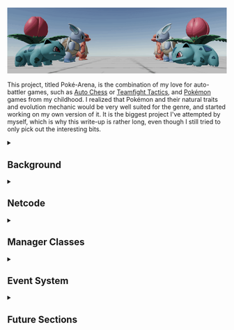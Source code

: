 <br>

<div class="centered wide banner shadow">
  <img src="resources/writeups/poke-arena/banner.gif" alt="Banner">
</div>

This project, titled Poké-Arena, is the combination of my love for auto-battler games, such as [Auto Chess](https://ac.dragonest.com/en) or [Teamfight Tactics](https://teamfighttactics.leagueoflegends.com/en-gb/), and [Pokémon](https://www.pokemon.com/uk) games from my childhood. I realized that Pokémon and their natural traits and evolution mechanic would be very well suited for the genre, and started working on my own version of it. It is the biggest project I've attempted by myself, which is why this write-up is rather long, even though I still tried to only pick out the interesting bits.

<details>
  <summary>
    <h2>Background</h2>
  </summary><br>

This project started from a passion for the underlying games and genres, as well as for game development. Due to licensing issues this would create with the Pokémon trademark, I never intended to publish this game, and always saw it more as a hobby project and learning experience.

I knew from the start that this would be an ambitious project, but ambitious was just the start of it. After weeks of preparing the core mechanics, code and systems infrastructure, and the base visuals, which included a tedious process of importing 3D models from my own [Pokémon Sun](https://www.pokemon.com/us/pokemon-video-games/pokemon-sun-and-pokemon-moon/) game, I decided to add multiplayer functionality.

As this was something I had never tackled before, and I wanted to make as good of a multiplayer experience as possible, preventing common methods of cheating, this required a complete refactoring of most of the code. While I'm still happy to have done it in this order, the process of converting the existing codebase to include multiplayer took about as long as making the original code.

<hr></details>

<details>
  <summary>
    <h2>Netcode</h2>
  </summary><br>

To get started on the netcode, something I had never tackled before this project, I researched different multiplayer engines for Unity, and ended up settling on the [Photon Multiplayer Engine](https://www.photonengine.com), specifically [Photon Bolt](https://doc.photonengine.com/bolt/current/getting-started/overview#) (now [Photon Fusion](https://doc.photonengine.com/fusion/current/getting-started/fusion-intro)). As a native Unity Asset, this offered great functionality for creating true multiplayer games, such as matchmaking, server & client separation, an authoritative server with client-side prediction, and more.

I looked into what makes good netcode, and quickly decided on a fully separate server to host the game and handle all gameplay logic, while clients would only act as a window to the current state of the game and as a UI for the users. Other options included having one of the clients be a server, which allows a malevolent client to be able to modify the game and cheat to give themselves an advantage. A dedicated server could still be hosted by a player of the game as a separate application to the client application, but would also allow external hosting where modifications become impossible.

```cs
[BoltGlobalBehaviour]
[BoltGlobalBehaviour(BoltNetworkModes.Server)]
[BoltGlobalBehaviour(BoltNetworkModes.Client)]
```

Either of the above lines above can be added as an annotation just before a class declaration to allow Bolt to automatically create an instance of the class which lives together with Bolt. Adding `BoltNetworkModes.Server` or `BoltNetworkModes.Client` as a parameter makes such an instance only be created on the Server or Client, respectively. Omitting it instantiates it on both Server and Client.

<img src="resources/writeups/poke-arena/netcode-basic.gif" alt="Netcode Example" class="centered banner shadow">

This clip shows an example of two clients running through Bolt's built-in debug mode, allowing multiple windows to run as server or clients, as desired. In this example, the two visible clients are direct opponents, meaning they share a board. Purchasing a unit on one client can be seen on the opposite end of the other client's screen. All actions, including evolutions and their animations, trigger on all clients.

<details open>
  <summary>
    <h2>Client-Side Prediction</h2>
  </summary><br>

The netcode also features client-side prediction. While a game like this does not require highly complex client-side prediction, it can still provide a smoother user experience in some cases. For example, when a player picks up a unit to place it somewhere else on the board, that action should be instantly reflected, and shouldn't first have to be confirmed by the server, so that the action remains responsive for the user.

<img src="resources/writeups/poke-arena/netcode-client-side-prediction.gif" alt="Netcode Example" class="centered banner shadow">

This clip shows exactly that, where a unit that is picked up is handled immediately on the client. Only when the unit is placed on a slot on the board, does the server get involved, confirming whether the move is possible, before updating all clients. This also works for swapping two units' places, as also seen in the clip. All these positional updates are received and shown by the other client(s) as well.

</details>

<hr></details>

<details>
  <summary>
    <h2>Manager Classes</h2>
  </summary><br>

I decided to go with a number of manager classes to handle general gameplay logic, such as [`InputMan`], [`UIMan`] or more niche ones like [`PlayerEvolutionMan`]. These are mostly classes of which only one instance is necessary, which is why I opted to implement them using the [Singleton Design Pattern](https://en.wikipedia.org/wiki/Singleton_pattern), which limits the number of instances of the class to one, while allowing global access to the instance. This was particularly useful in combination with the heavy use of events in this project, as subscribing to events from these manager classes could now be performed seamlessly.

<details open>
  <summary>
    <h3>Naming and Hierarchy</h3>
  </summary><br>

The manager classes having the `Player` prefix are all scripts that are run server-side with one instance per player, and are components of Player game objects in Unity. For example, in an 8-player game, the server holds 8 instances of [`PlayerLevelMan`], 8 instances of [`PlayerFinanceMan`], 8 instances of [`PlayerBoardMan`], and so forth. All of these managers inherit from the [`PlayerManager`] class, which provides simple common functionality _(the inheritance from `GlobalEventListener` is due to the Photon Bolt Framework, explained in the [Global Events](#event-system/global-events) section)_.

<div class="code-snippet" csname="PlayerManager.cs"><a target="_blank" href="https://github.com/mariuskilian/Poke-Arena/blob/master/Assets/Scripts/Server/PerPlayer/PlayerManager.cs">⠀</a></div>

```cs
public class PlayerManager : GlobalEventListener {
  protected Player player;

  protected void Awake() { player = GetComponent<Player>(); }

  public bool IsThisPlayer(BoltConnection connection) {
    return player.Connection == connection;
  }
}
```

</details>

<hr></details>

<details>
  <summary>
    <h2>Event System</h2>
  </summary><br>

<details>
  <summary>
    <h3>Local Events</h3>
  </summary><br>

Within the project, many components respond reactively to something another component triggers. For this, I use C# [Actions](https://learn.microsoft.com/en-us/dotnet/api/system.action-1?view=net-7.0), a specific type of [Delegates](https://learn.microsoft.com/en-us/dotnet/csharp/programming-guide/delegates/) with a `void` return type. This allows a _publisher_ to send out an event, and all _subscribers_ to respond, allowing the publisher to determine the time of the execution, and the subscribers to determine the specific behavior. With the way they are used in this project, nothing needs to be returned since this type of communication is one-way, which is why the `void` return type is enough.

Further, some components need to react to a high variety of different publishers, which is why, throughout the codebase, classes have the method `private void SubscribeLocalEventHandlers()`, which always handles all the subscriptions. This method is inside any component that subscribes to any delegate, in order to keep the code consistent and readable. Here is an example from the class [`UIMan`] (User Interface Manager). The Store UI reacts, for example, to the following:

- Shows at the start of the game
- Needs to update when a unit is caught from the store
- Needs to update on a store refresh (can be manually triggered or is triggered each round)
- Hides while a board unit is selected with the shop opened, and re-shows when that unit is dropped
- User manually showing/hiding the store UI

<div class="code-snippet" csname="UIMan.cs"><a target="_blank" href="https://github.com/mariuskilian/Poke-Arena/blob/f27d920b8b45b620df1d2a126aa1b886bdc6777d/Assets/Scripts/Client/UI/UIMan.cs#L49">⠀</a></div>

```cs
private void SubscribeLocalEventHandlers() {
  var global = ClientGlobalEventMan.Instance;
  global.GameStartEvent += HandleGameStartEvent;
  global.UnitCaughtEvent += HandleUnitCaughtEvent;
  global.NewStoreEvent += HandleNewStoreEvent;

  var selection = SelectionMan.Instance;
  selection.UnitSelectEvent += HandleUnitSelectEvent;
  selection.UnitDeselectOnBoardBenchEvent += HandleUnitDeselectEvent;

  var input = InputMan.Instance;
  input.ToggleStoreEvent += HandleToggleStoreEvent;

  var store = ClientStoreMan.Instance;
  store.UnitArrivedInStoreEvent += HandleUnitArrivedInStoreEvent;
}
```

Each of the `Handle`-methods then respond in the appropriate way. To continue the example of the [`UIMan`] class, these are its `Handle`-methods:

<div class="code-snippet" csname="UIMan.cs"><a target="_blank" href="https://github.com/mariuskilian/Poke-Arena/blob/f27d920b8b45b620df1d2a126aa1b886bdc6777d/Assets/Scripts/Client/UI/UIMan.cs#L66">⠀</a></div>

```cs
private void HandleToggleStoreEvent() { SetStoreActive(!store.activeSelf); }
private void HandleUnitSelectEvent(BoardUnit _) { if (store.activeSelf) SetStoreActive(!(forcedHidden = true)); }
private void HandleUnitDeselectEvent(BoardUnit _u, Vector3 _v, bool _b) { if (forcedHidden) SetStoreActive(!(forcedHidden = false)); }
private void HandleGameStartEvent() { SetStoreActive(true); }
private void HandleUnitArrivedInStoreEvent(StoreUnit _, int storeIdx) { ActivateCatchButton(storeIdx); }
private void HandleUnitCaughtEvent(int storeIdx) { DeactivateCatchButton(storeIdx); }
private void HandleNewStoreEvent(StoreUnit[] _) { for (int idx = 0; idx < PlayerStoreMan.StoreSize; idx++) DeactivateCatchButton(idx); }
```

This is just one of the ways the different components interact each other. The modular approach allows new components to easily come in and subscribe to existing events, for example when adding audio effects. Here, an audio manager could easily subscribe to relevant events to play audio queues at the right times.

<hr></details>

<details>
  <summary>
    <h3>Global Events</h3>
  </summary><br>

<div class="image-container inline-right">
  <img src="resources/writeups/poke-arena/bolt-events.png" alt="Bolt Events UI">
</div>

Some events required communication between two separate instances, generally server to one or more clients, or a client to the server. For these, I used Photon Bolt's event system. For this, I had to first create all necessary events using Bolt's UI within Unity, to then allow Bolt to compile these events into interfaces, which are inherited by the `GlobalEventListener` Bolt class, which is supplied with several methods of type `public virtual void OnEvent`, with a single parameter as the type of event. These `OnEvent` methods then have to be overridden by a class trying to react to the event. This code snippet shows these compiled methods being created:

<a class="clear"></a>

<div class="code-snippet no-link" csname="GlobalEventListener.cs"><a>⠀</a></div>

```cs
public class GlobalEventListener : GlobalEventListenerBase, IStoreNewStoreEventListener, IStoreUnitCaughtEventListener, IClientEventManInitializedEventListener,
  IClientTryCatchUnitEventListener, IClientTryRerollStoreEventListener, IClientUnitDeselectEventListener, IClientTryBuyExpEventListener, IGameStartEventListener
{
  public virtual void OnEvent(StoreNewStoreEvent evnt) { }
  public virtual void OnEvent(StoreUnitCaughtEvent evnt) { }
  public virtual void OnEvent(ClientEventManInitializedEvent evnt) { }
  public virtual void OnEvent(ClientTryCatchUnitEvent evnt) { }
  public virtual void OnEvent(ClientTryRerollStoreEvent evnt) { }
  public virtual void OnEvent(ClientUnitDeselectEvent evnt) { }
  public virtual void OnEvent(ClientTryBuyExpEvent evnt) { }
  public virtual void OnEvent(GameStartEvent evnt) { }
}
```

Classes that wish to send or react to these events need to inherit from `GlobalEventListener`, such as the following example of the [`PlayerLevelMan`], which handles the players experience level. This is a server-side component, with one instance for each player, and inherits from [`PlayerManager`], which, as described in the [Naming and Hierarchy](#manager-classes/naming-and-hierarchy) section, inherits from `GlobalEventListener`, and runs server-side with one instance per player. It receives the global event that a client triggers when attempting to purchase experience points from money, named `ClientTryBuyExpEvent`, and first checks that this instance of [`PlayerLevelMan`] is the one responsible for the player that triggered the event.

<div class="code-snippet" csname="PlayerLevelMan.cs"><a target="_blank" href="https://github.com/mariuskilian/Poke-Arena/blob/f27d920b8b45b620df1d2a126aa1b886bdc6777d/Assets/Scripts/Server/PerPlayer/PlayerManagers/ResourceManagers/PlayerLevelMan.cs#L18">⠀</a></div>

```cs
public override void OnEvent(ClientTryBuyExpEvent evnt) {
  if (!IsThisPlayer(evnt.RaisedBy)) return;
  if (Level == MaxLevel) return;
  if (!player.GetPlayerMan<PlayerFinanceMan>().TryBuyExp()) return;
  AddExp(ExpPerBuy);
}
```

The second guard clause checks whether the player already achieved the maximum level, in which case experience also could no longer be bought. If the guard clause gets passed, the player can attempt to buy experience. However, this is only possible if the player has enough money to buy the experience. Therefore, the method then gets the [`PlayerFinanceMan`], using a custom `GetPlayerMan` method that the player instance has. This allows quick access to any wanted [`PlayerManager`] class. 

The `TryBuyExp()` method of the player's [`PlayerFinanceMan`] class is then called, which attempts to spend the money necessary for buying experience, and returns whether it was successful. If it was successful, the money is already spent, and the experience is added to the player.

Server-side, handling global events is done on a class-by class basis, meaning that they are handled directly in the classes that need to react to the global events. This is, because most global events only trigger individual classes, and don't require a long list of classes to react to events. However, the clients do, which is why it was important to come up with a system to bridge local and global events while keeping the code readable and maintainable.

<hr></details>

<details>
  <summary>
    <h3>Bridging Local and Global Events</h3>
  </summary><br>

A lot of reactions to events happen client-side. For example, as the server updates the game state, it will send out this information as a global event to the clients, which then have to react accordingly, in order to display the correct game state. This includes the units that are in the store, unit repositions, evolutions, some animations and more. This can be for both: units that a given client owns (their own playable units); and other players' units, as all clients should update the positions and state of all players' units. For this, I created a client-side class called [`ClientGlobalEventMan`] to handle the communication between global and local events.

<details open>
  <summary>
    <h4>Global to Local</h4>
  </summary><br>

To handle incoming global Bolt events, each global event is handled, and a local event is invoked, which is then handled normally by the rest of the client codebase. In some cases, some extra steps are taken, like when the `StoreNewStoreEvent` is triggered, receiving the Bolt Entities (entities that exist in the network) with the network IDs passed by the global event (`evnt.UnitX`), to receive the actual units, which are then passed to the local event.

<div class="code-snippet" csname="ClientGlobalEventMan.cs"><a target="_blank" href="https://github.com/mariuskilian/Poke-Arena/blob/f27d920b8b45b620df1d2a126aa1b886bdc6777d/Assets/Scripts/Client/ClientGlobalEventMan.cs#L18">⠀</a></div>

```cs
public Action GameStartEvent;
public Action<StoreUnit[]> NewStoreEvent;
public Action<int> UnitCaughtEvent;

public override void OnEvent(GameStartEvent evnt) { GameStartEvent?.Invoke(); }

public override void OnEvent(StoreNewStoreEvent evnt) {
  StoreUnit[] Units = {
    BoltNetwork.FindEntity( evnt.Unit1 ).GetComponent< StoreUnit >(),
    BoltNetwork.FindEntity( evnt.Unit2 ).GetComponent< StoreUnit >(),
    BoltNetwork.FindEntity( evnt.Unit3 ).GetComponent< StoreUnit >(),
    BoltNetwork.FindEntity( evnt.Unit4 ).GetComponent< StoreUnit >(),
    BoltNetwork.FindEntity( evnt.Unit5 ).GetComponent< StoreUnit >()
  };
  NewStoreEvent?.Invoke(Units);
}

public override void OnEvent(StoreUnitCaughtEvent evnt) { UnitCaughtEvent?.Invoke(evnt.StoreIdx); }
```

</details>

<details open>
  <summary>
    <h4>Local to Global</h4>
  </summary><br>

Local events that need to be sent globally are handled similarly. They are subscribed to as described in the earlier [Local Events](#event-system/local-events) section. Here's the code snippet for this subscription, as a bit of a recap.

<div class="code-snippet" csname="ClientGlobalEventMan.cs"><a target="_blank" href="https://github.com/mariuskilian/Poke-Arena/blob/f27d920b8b45b620df1d2a126aa1b886bdc6777d/Assets/Scripts/Client/ClientGlobalEventMan.cs#L46">⠀</a></div>

```cs
private void SubscribeLocalEventHandlers() {
  var UI = UIMan.Instance;
  UI.TryCatchUnitEvent += HandleTryCatchUnitEvent;

  var input = InputMan.Instance;
  input.TryRerollStoreEvent += HandleTryRerollStoreEvent;
  input.TryBuyExpEvent += HandleTryBuyExpEvent;

  var select = SelectionMan.Instance;
  select.UnitDeselectOnBoardBenchEvent += HandleUnitDeselectEvent;
}
```

Then, each of the `Handle{...}Event` classes does its relevant setup for things the global event needs sent with it, and triggers the relevant global event. Passing the `GlobalTargets.OnlyServer` parameter to the `Create` function means the event is not sent to other clients.

<div class="code-snippet" csname="ClientGlobalEventMan.cs"><a target="_blank" href="https://github.com/mariuskilian/Poke-Arena/blob/f27d920b8b45b620df1d2a126aa1b886bdc6777d/Assets/Scripts/Client/ClientGlobalEventMan.cs#L58">⠀</a></div>

```cs
private void HandleTryCatchUnitEvent(int idx) {
  var evnt = ClientTryCatchUnitEvent.Create(GlobalTargets.OnlyServer);
  evnt.StoreIdx = idx;
  evnt.Send();
}
```

```cs
private void HandleTryRerollStoreEvent() {
  ClientTryRerollStoreEvent.Create(GlobalTargets.OnlyServer).Send();
}
```

```cs
private void HandleTryBuyExpEvent() {
  ClientTryBuyExpEvent.Create(GlobalTargets.OnlyServer).Send();
}
```

```cs
private void HandleUnitDeselectEvent(BoardUnit unit, Vector3 clickPos, bool clickedBoard) {
  var evnt = ClientUnitDeselectEvent.Create(GlobalTargets.OnlyServer);
  evnt.Unit = unit.entity.NetworkId;
  evnt.ClickPosition = clickPos;
  evnt.ClickedBoard = clickedBoard;
  evnt.Send();
}
```

</details>

</details>

<hr></details>

<details>
  <summary>
    <h2>Future Sections</h2>
  </summary><br>

These are some topics I didn't yet have the time to write about and want to add to this page in the future:

- Animations
- Shaders and VFX
- Systems
  - Board & Bench
  - Evolution
  - Unit Pools
- Settings
- Editor Scripts

<hr></details>

<!-- Classes -->

[`PlayerLevelMan`]: https://github.com/mariuskilian/Poke-Arena/blob/master/Assets/Scripts/Server/PerPlayer/PlayerManagers/ResourceManagers/PlayerLevelMan.cs
[`InputMan`]: https://github.com/mariuskilian/Poke-Arena/blob/master/Assets/Scripts/Client/InputMan.cs
[`UIMan`]: https://github.com/mariuskilian/Poke-Arena/blob/master/Assets/Scripts/Client/UI/UIMan.cs
[`PlayerEvolutionMan`]: https://github.com/mariuskilian/Poke-Arena/blob/master/Assets/Scripts/Server/PerPlayer/PlayerManagers/PlayerEvolutionMan.cs
[`PlayerFinanceMan`]: https://github.com/mariuskilian/Poke-Arena/blob/master/Assets/Scripts/Server/PerPlayer/PlayerManagers/ResourceManagers/PlayerFinanceMan.cs
[`PlayerBoardMan`]: https://github.com/mariuskilian/Poke-Arena/blob/master/Assets/Scripts/Server/PerPlayer/PlayerManagers/PlayerBoardMan.cs
[`PlayerManager`]: https://github.com/mariuskilian/Poke-Arena/blob/master/Assets/Scripts/Server/PerPlayer/PlayerManager.cs
[`ClientGlobalEventMan`]: https://github.com/mariuskilian/Poke-Arena/blob/master/Assets/Scripts/Client/ClientGlobalEventMan.cs
